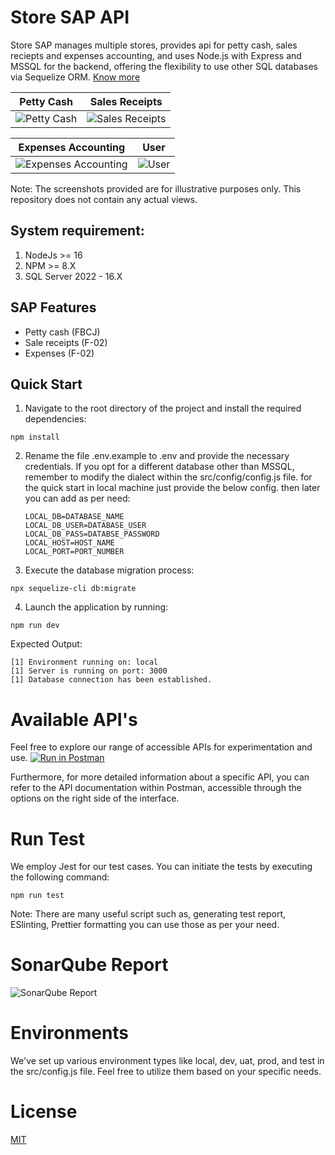 # Store SAP API
Store SAP manages multiple stores, provides api for petty cash, sales reciepts and expenses accounting,
and uses Node.js with Express and MSSQL for the backend, offering the flexibility
to use other SQL databases via Sequelize ORM. [Know more](https://docs.google.com/document/d/1ULlRpf-jDfHKAeWKCAUe1FJY_7_CHd-mLi5Ct5wLt1o)

 Petty Cash | Sales Receipts |
|---------|---------|
| ![Petty Cash](https://dev-assets.codewalnut.com/sap-store/petty-cash.png) | ![Sales Receipts](https://dev-assets.codewalnut.com/sap-store/sales.png) |

| Expenses Accounting | User |
|---------|---------|
| ![Expenses Accounting](https://dev-assets.codewalnut.com/sap-store/expenses.png) | ![User](https://dev-assets.codewalnut.com/sap-store/user.png) |

Note: The screenshots provided are for illustrative purposes only. This repository does not contain any actual views.

## System requirement:
1. NodeJs >= 16
2. NPM >= 8.X
3. SQL Server 2022 - 16.X

## SAP Features

- Petty cash (FBCJ)
- Sale receipts (F-02)
- Expenses (F-02)

## Quick Start

1. Navigate to the root directory of the project and install the required dependencies:

```console
npm install
```

2. Rename the file .env.example to .env and provide the necessary credentials.
   If you opt for a different database other than MSSQL, remember to modify the
   dialect within the src/config/config.js file.
   for the quick start in local machine just provide the below config. then later you can add as per need:
   ```console
   LOCAL_DB=DATABASE_NAME
   LOCAL_DB_USER=DATABASE_USER
   LOCAL_DB_PASS=DATABSE_PASSWORD
   LOCAL_HOST=HOST_NAME
   LOCAL_PORT=PORT_NUMBER
   ```

3. Execute the database migration process:

```console
npx sequelize-cli db:migrate
```

4. Launch the application by running:

```console
npm run dev
```

Expected Output:

```console
[1] Environment running on: local
[1] Server is running on port: 3000
[1] Database connection has been established.
```
# Available API's
Feel free to explore our range of accessible APIs for experimentation and use.
[![Run in Postman](https://run.pstmn.io/button.svg)](https://app.getpostman.com/run-collection/23806839-9a57aa45-b4ba-467c-9c65-524d8d950c71?action=collection%2Ffork&source=rip_markdown&collection-url=entityId%3D23806839-9a57aa45-b4ba-467c-9c65-524d8d950c71%26entityType%3Dcollection%26workspaceId%3Da68c1bb8-614b-4703-b8f8-c3ff51919c10)

Furthermore, for more detailed information about a specific API, you can refer to the API documentation within Postman, accessible through the options on the right side of the interface.

# Run Test

We employ Jest for our test cases. You can initiate the tests by executing the following command:

```console
npm run test
```

Note: There are many useful script such as, generating test report, ESlinting, Prettier formatting
you can use those as per your need.

# SonarQube Report

![SonarQube Report](https://dev-assets.codewalnut.com/sap-store/sonar.png)

# Environments

We've set up various environment types like local, dev, uat, prod, and test
in the src/config.js file. Feel free to utilize them based on your specific needs.

# License

[MIT](LICENSE)
